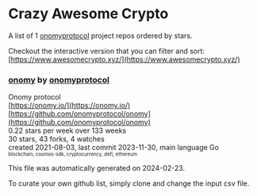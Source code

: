 # Crazy Awesome Crypto
A list of 1 [onomyprotocol](https://github.com/onomyprotocol) project repos ordered by stars.  

Checkout the interactive version that you can filter and sort: 
[https://www.awesomecrypto.xyz/](https://www.awesomecrypto.xyz/)  


### [onomy](https://github.com/onomyprotocol/onomy) by [onomyprotocol](https://github.com/onomyprotocol)  
Onomy protocol  
[https://onomy.io/](https://onomy.io/)  
[https://github.com/onomyprotocol/onomy](https://github.com/onomyprotocol/onomy)  
0.22 stars per week over 133 weeks  
30 stars, 43 forks, 4 watches  
created 2021-08-03, last commit 2023-11-30, main language Go  
<sub><sup>blockchain, cosmos-sdk, cryptocurrency, defi, ethereum</sup></sub>


This file was automatically generated on 2024-02-23.  

To curate your own github list, simply clone and change the input csv file.  